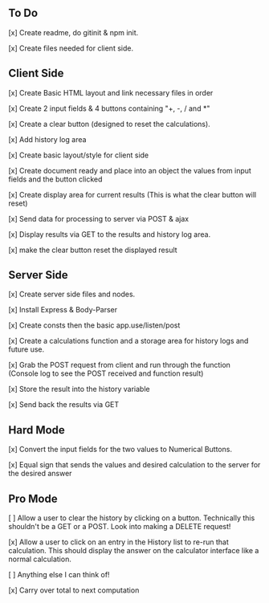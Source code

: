 ## To Do

[x] Create readme, do gitinit & npm init.

[x] Create files needed for client side.

## Client Side

[x] Create Basic HTML layout and link necessary files in order

[x] Create 2 input fields & 4 buttons containing "+, -, / and *" 

[x] Create a clear button (designed to reset the calculations).

[x] Add history log area

[x] Create basic layout/style for client side

[x] Create document ready and place into an object the values from input fields and the button clicked

[x] Create display area for current results (This is what the clear button will reset)

[x] Send data for processing to server via POST & ajax

[x] Display results via GET to the results and history log area. 

[x] make the clear button reset the displayed result

## Server Side

[x] Create server side files and nodes. 

[x] Install Express & Body-Parser

[x] Create consts then the basic app.use/listen/post 

[x] Create a calculations function and a storage area for history logs and future use.

[x] Grab the POST request from client and run through the function (Console log to see the POST received and function result)

[x] Store the result into the history variable

[x] Send back the results via GET

## Hard Mode

[x] Convert the input fields for the two values to Numerical Buttons. 

[x] Equal sign that sends the values and desired calculation to the server for the desired answer

## Pro Mode 

[ ] Allow a user to clear the history by clicking on a button. Technically this shouldn't be a GET or a POST. Look into making a DELETE request!

[x] Allow a user to click on an entry in the History list to re-run that calculation. This should display the answer on the calculator interface like a normal calculation.

[ ] Anything else I can think of! 

[x] Carry over total to next computation